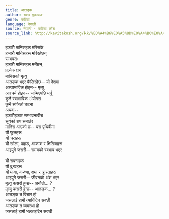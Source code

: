 ```yaml
---
title: आतङ्क
author: श्रवण मुकारुङ
genre: कविता
language: नेपाली
source: नेपाली - कविता कोश
source_link: http://kavitakosh.org/kk/%E0%A4%B6%E0%A5%8D%E0%A4%B0%E0%A4%B5%E0%A4%A3_%E0%A4%AE%E0%A5%81%E0%A4%95%E0%A4%BE%E0%A4%B0%E0%A5%81%E0%A4%99
---
```


हजारौँ मानिसहरू मरिसके  
हजारौँ मानिसहरू मरिरहेछन्  
सम्भवतः  
हजारौँ मानिसहरू मर्नेछन्  
प्रत्येक क्षण  
मानिसको मृत्यु  
आतङ्क भएर फैलिरहेछ-- यो देशमा  
अस्वाभाविक होइन-- मृत्यु  
आश्चर्य होइन-- जन्मिएपछि मर्नु  
कुनै स्वाभाविक ंयोगस  
कुनै सजिलो घटना  
अथवा--  
हजारौँहजार सम्भावनाबीच  
सूर्यको राप समातेर  
मानिस आएको छ-- यस पृथिवीमा  
यी फूलहरू  
यी चराहरू  
यी खोला, पहाड, आकाश र क्षितिजहरू  
आइपुगे जसरी-- समयको स्वभाव भएर  
   
यी सपनाहरू  
यी दुःखहरू  
यी माया, करुणा, क्षमा र क्रूरताहरू  
आइपुगे जसरी-- जीवनको अंश भएर  
मृत्यु कसरी हुन्छ-- अनौठो... ?  
मृत्यु कसरी हुन्छ-- आतङ्क... ?  
आतङ्क त विचार हो  
जसलाई हामी त्यागिदिन सक्छौँ  
आतङ्क त व्यवस्था हो  
जसलाई हामी भत्काइदिन सक्छौँ
